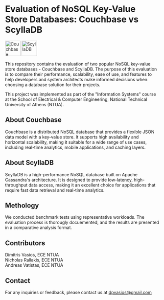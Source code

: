 # Evaluation of NoSQL Key-Value Store Databases: Couchbase vs ScyllaDB

<a href="https://www.couchbase.com/" target="_blank" rel="noreferrer"><img src="https://upload.wikimedia.org/wikipedia/commons/6/67/Couchbase%2C_Inc._official_logo.png?2016020804322" height="50" alt="Couchbase" /></a>
<a href="https://www.scylladb.com/" target="_blank" rel="noreferrer"><img src="https://www.vectorlogo.zone/logos/scylladb/scylladb-ar21.svg" height="50" alt="ScyllaDB" /></a>

This repository contains the evaluation of two popular NoSQL key-value store databases - Couchbase and ScyllaDB. The purpose of this evaluation is to compare their performance, scalability, ease of use, and features to help developers and system architects make informed decisions when choosing a database solution for their projects.

This project was implemented as part of the "Information Systems" course at the School of Electrical & Computer Engineering, National Technical University of Athens (NTUA).

## About Couchbase
Couchbase is a distributed NoSQL database that provides a flexible JSON data model with a key-value store. It supports high availability and horizontal scalability, making it suitable for a wide range of use cases, including real-time analytics, mobile applications, and caching layers.

## About ScyllaDB
ScyllaDB is a high-performance NoSQL database built on Apache Cassandra's architecture. It is designed to provide low-latency, high-throughput data access, making it an excellent choice for applications that require fast data retrieval and real-time analytics.

## Methology 

We conducted benchmark tests using representative workloads. The evaluation process is thorougly docuemented, and the results are presented in a comparative analysis format.

## Contributors

Dimitris Vasios, ECE NTUA\
Nicholas Rallakis, ECE NTUA\
Andreas Vatistas, ECE NTUA

## Contact 

For any inquiries or feedback, please contact us at dpvasios@gmail.com